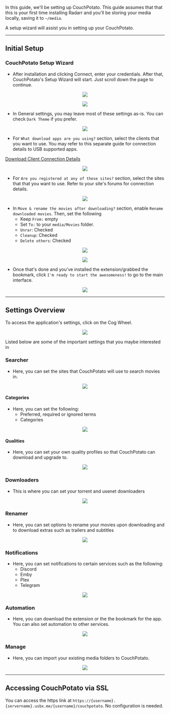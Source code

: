 In this guide, we'll be setting up CouchPotato. This guide assumes that that this is your first time installing Radarr and you'll be storing your media locally, saving it to `~/media`.

A setup wizard will assist you in setting up your CouchPotato.

***
## Initial Setup
### CouchPotato Setup Wizard

* After installation and clicking Connect, enter your credentials. After that, CouchPotato's Setup Wizard will start. Just scroll down the page to continue.

<p align="center"><img src="https://docs.usbx.me/uploads/images/gallery/2020-05/image-1589263399129.png"></p>
<p align="center"><img src="https://docs.usbx.me/uploads/images/gallery/2020-05/image-1589263495913.png"></p>

* In General settings, you may leave most of these settings as-is. You can check `Dark Theme` if you prefer.

<p align="center"><img src="https://docs.usbx.me/uploads/images/gallery/2020-05/image-1589263569946.png"></p>

* For `What download apps are you using?` section, select the clients that you want to use. You may refer to this separate guide for connection details to USB supported apps.

[Download Client Connection Details](https://docs.usbx.me/books/couchpotato/page/download-client-connection-details)

<p align="center"><img src="https://docs.usbx.me/uploads/images/gallery/2020-05/image-1589264041442.png"></p>

* For `Are you registered at any of these sites?` section, select the sites that that you want to use. Refer to your site's forums for connection details.

<p align="center"><img src="https://docs.usbx.me/uploads/images/gallery/2020-05/image-1589266505084.png"></p>

* In `Move & rename the movies after downloading?` section, enable `Rename downloaded movies`. Then, set the following
  * Keep `From:` empty
  * Set `To:` to your `media/Movies` folder.
  * `Unrar`: Checked
  * `Cleanup`: Checked
  * `Delete others`: Checked

<p align="center"><img src="https://docs.usbx.me/uploads/images/gallery/2020-05/image-1589266785763.png"></p>
<p align="center"><img src="https://docs.usbx.me/uploads/images/gallery/2020-05/image-1589267535651.png"></p>

* Once that's done and you've installed the extension/grabbed the bookmark, click `I'm ready to start the awesomeness!` to go to the main interface.

<p align="center"><img src="https://docs.usbx.me/uploads/images/gallery/2020-05/image-1589267749576.png"></p>

***

## Settings Overview

To access the application's settings, click on the Cog Wheel.

<p align="center"><img src="https://docs.usbx.me/uploads/images/gallery/2020-05/image-1589279068316.png"></p>

Listed below are some of the important settings that you maybe interested in

### Searcher

* Here, you can set the sites that CouchPotato will use to search movies in.

<p align="center"><img src="https://docs.usbx.me/uploads/images/gallery/2020-05/image-1589279272274.png"></p>

#### Categories

* Here, you can set the following:
  * Preferred, required or ignored terms
  * Categories

<p align="center"><img src="https://docs.usbx.me/uploads/images/gallery/2020-05/image-1589279358673.png"></p>

#### Qualities

* Here, you can set your own quality profiles so that CouchPotato can download and upgrade to.

<p align="center"><img src="https://docs.usbx.me/uploads/images/gallery/2020-05/image-1589279442299.png"></p>

### Downloaders

* This is where you can set your torrent and usenet downloaders

<p align="center"><img src="https://docs.usbx.me/uploads/images/gallery/2020-05/image-1589279493908.png"></p>

### Renamer

* Here, you can set options to rename your movies upon downloading and to download extras such as trailers and subtitles

<p align="center"><img src="https://docs.usbx.me/uploads/images/gallery/2020-05/image-1589279518171.png"></p>

### Notifications

* Here, you can set notifications to certain services such as the following:
  * Discord
  * Emby
  * Plex
  * Telegram

<p align="center"><img src="https://docs.usbx.me/uploads/images/gallery/2020-05/image-1589279624700.png"></p>

### Automation

* Here, you can download the extension or the the bookmark for the app. You can also set automation to other services.

<p align="center"><img src="https://docs.usbx.me/uploads/images/gallery/2020-05/image-1589279713763.png"></p>

### Manage

* Here, you can import your existing media folders to CouchPotato.

<p align="center"><img src="https://docs.usbx.me/uploads/images/gallery/2020-05/image-1589279797875.png"></p>

***

## Accessing CouchPotato via SSL

You can access the https link at `https://{username}.{servername}.usbx.me/{username}/couchpotato`. No configuration is needed.